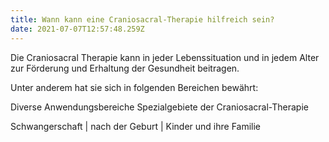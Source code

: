 ```yaml
---
title: Wann kann eine Craniosacral-Therapie hilfreich sein?
date: 2021-07-07T12:57:48.259Z
---
```

Die Craniosacral Therapie kann in jeder Lebenssituation und in jedem Alter zur Förderung und Erhaltung der Gesundheit beitragen. 

Unter anderem hat sie sich in folgenden Bereichen bewährt:

Diverse Anwendungsbereiche Spezialgebiete der Craniosacral-Therapie 

Schwangerschaft | nach der Geburt | Kinder und ihre Familie